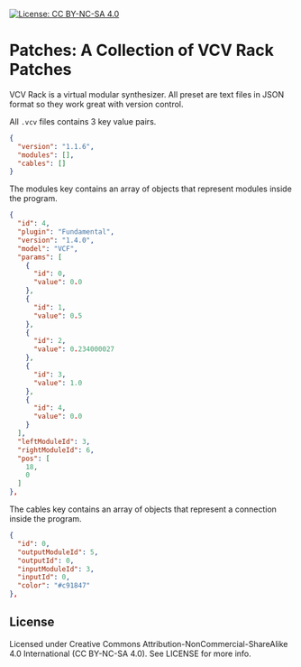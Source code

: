[![License: CC BY-NC-SA 4.0](https://licensebuttons.net/l/by-nc-sa/4.0/80x15.png)](https://creativecommons.org/licenses/by-nc-sa/4.0/)

# Patches: A Collection of VCV Rack Patches
VCV Rack is a virtual modular synthesizer. All preset are text files in JSON format so they work great with version control.

All `.vcv` files contains 3 key value pairs.

```json
{
  "version": "1.1.6",
  "modules": [],
  "cables": []
}
```

The modules key contains an array of objects that represent modules inside the program.

```json
{
  "id": 4,
  "plugin": "Fundamental",
  "version": "1.4.0",
  "model": "VCF",
  "params": [
    {
      "id": 0,
      "value": 0.0
    },
    {
      "id": 1,
      "value": 0.5
    },
    {
      "id": 2,
      "value": 0.234000027
    },
    {
      "id": 3,
      "value": 1.0
    },
    {
      "id": 4,
      "value": 0.0
    }
  ],
  "leftModuleId": 3,
  "rightModuleId": 6,
  "pos": [
    18,
    0
  ]
},
```

The cables key contains an array of objects that represent a connection inside the program.

```json
{
  "id": 0,
  "outputModuleId": 5,
  "outputId": 0,
  "inputModuleId": 3,
  "inputId": 0,
  "color": "#c91847"
},
```

## License

Licensed under Creative Commons Attribution-NonCommercial-ShareAlike 4.0 International (CC BY-NC-SA 4.0). See LICENSE for more info.
